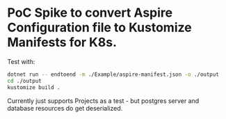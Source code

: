 # PoC Spike to convert Aspire Configuration file to Kustomize Manifests for K8s.

Test with:
```bash
dotnet run -- endtoend -m ./Example/aspire-manifest.json -o ./output
cd ./output
kustomize build .
```

Currently just supports Projects as a test - but postgres server and database resources do get deserialized.